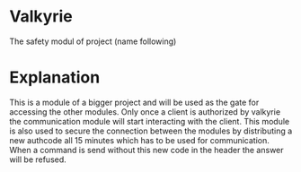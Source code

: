 # Valkyrie
The safety modul of project (name following)    
  
  # Explanation
  This is a module of a bigger project and will be used as the gate for accessing the other modules. Only once a client is authorized by valkyrie the communication module will start interacting with the client. This module is also used to secure the connection between the modules by distributing a new authcode all 15 minutes which has to be used for communication. When a command is send without this new code in the header the answer will be refused.
